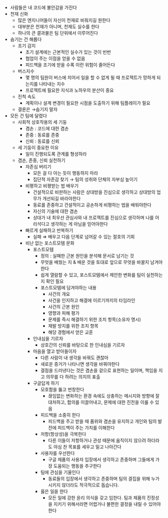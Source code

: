 - 사람들은 내 코드에 불안감을 가진다
- 천재 신화
    - 많은 엔지니어들이 자신이 천재로 비춰지길 원한다
    - 대부분은 천재가 아니며, 천재도 실수를 한다
    - 하나의 큰 결과물은 팀 단위에서 이루어진다
- 숨기는 건 해롭다
    - 조기 감지
        - 초기 설계에는 근본적인 실수가 있는 것이 빈번
        - 협업이 주는 이점을 얻을 수 없음
        - 피드백을 조기에 받을 수록 이런 위험이 줄어든다
    - 버스지수
        - 몇 명의 팀원이 버스에 치어서 일을 할 수 없게 될 때 프로젝트가 망하게 되는지를 나타내는 지수
        - 프로젝트에 필요한 지식과 노하우의 분산이 중요
    - 진척 속도
        - 계획이나 설계 변경이 필요한 시점을 도출하기 위해 팀플레이가 필요
    - 결론은 →숨기지 말자
- 모든 건 팀에 달렸다
    - 사회적 상호작용의 세 기둥
        - 겸손 : 코드에 대한 겸손
        - 존중 : 동료를 존중
        - 신뢰 : 동료를 신뢰
    - 세 기둥이 중요한 이유
        - 일이 진행되도록 관계를 형성하라
    - 겸손, 존중, 신뢰 실천하기
        - 자존심 버리기
            - 모든 걸 다 아는 듯이 행동하지 마라
            - 집단적 자존감 찾기 → 팀의 성취와 단체의 자부심 높이기
        - 비평하고 비평받는 법 배우기
            - 건설적으로 비판하는 사람은 상대방을 진심으로 생각하고 상대방의 업무가 개선되길 바라야한다
            - 동료를 존중하고 건설적이고 공손하게 비평하는 법을 배워야한다
            - 자신의 기술에 대한 겸손
            - 상대가 내 최우선 관심사와 내 프로젝트를 진심으로 생각하며 나를 어리석다고 생각하는 게 아님을 믿어야한다
        - 빠르게 실패하고 반복하기
            - 실패 ⇒ 배우고 다음 단계로 넘어갈 수 있는 절호의 기회
        - 비난 없는 포스트모템 문화
            - 포스트모템
                - 정의 : 실패한 근본 원인을 분석해 문서로 남기는 것
                - 무엇을 배웠는 지 & 배운 것을 토대로 앞으로 무엇을 바꿀지 남겨야한다
                - 쉽게 열람할 수 있고, 포스트모템에서 제안한 변화를 팀이 실천하는지 확인 필요
                - 포스트모템에 담겨야하는 내용
                    - 사건의 개요
                    - 사건을 인지하고 해결에 이르기까지의 타임라인
                    - 사건의 근본 원인
                    - 영향과 피해 평가
                    - 문제를 즉시 해결하기 위한 조치 항목(소유자 명시)
                    - 재발 방지를 위한 조치 항목
                    - 해당 경험에서 얻은 교훈
            - 인내심을 기르자
                - 상호간의 신뢰를 바탕으로 한 인내심을 기르자
            - 마음을 열고 받아들이자
                - 다른 사람이 내 생각을 바꿔도 괜찮아
                - 새로운 증거가 나타나면 생각을 바꿔야한다
                - 결점을 드러낸다는 것은 겸손을 겉으로 표현하는 일이며, 책임을 지고 의무를 다 하려는 의지의 표출
            - 구글답게 하기
                - 모호함을 뚫고 번창한다
                    - 끊임없는 변화하는 환경 속에도 상충하는 메시지와 방향에 잘 대처하고, 합의를 이끌어내고, 문제에 대한 진전을 이룰 수 있음
                - 피드백을 소중히 한다
                    - 피드백을 주고 받을 때 품위와 겸손을 유지하고 개인와 팀의 발전에 피드백이 주는 가치를 이해한다
                - 저항(항상성)을 극복한다
                    - 다른 이들이 저항하거나 관성 때문에 움직이지 않으려 하더라도 야심 찬 목표를 세우고 밀고 나아간다
                - 사용자를 우선한다
                    - 구글 제품의 사용자 입장에서 생각하고 존중하며 그들에게 가장 도움되는 행동을 추구한다
                - 팀에 관심을 기울인다
                    - 동료들의 입장에서 생각하고 존중하며 팀의 결집을 위해 누가 시키지 않더라도 적극적으로 돕습니다.
                - 옳은 일을 한다
                    - 모든 일에 강한 윤리 의식을 갖고 임한다. 팀과 제품의 진정성을 지키기 위해서라면 어렵거나 불편한 결정을 내릴 수 있어야 한다